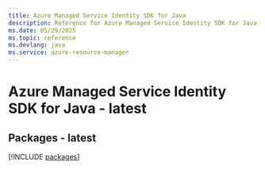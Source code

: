 ```yaml
---
title: Azure Managed Service Identity SDK for Java
description: Reference for Azure Managed Service Identity SDK for Java
ms.date: 05/29/2025
ms.topic: reference
ms.devlang: java
ms.service: azure-resource-manager
---
```

# Azure Managed Service Identity SDK for Java - latest
## Packages - latest
[!INCLUDE [packages](managed-service-identity-index.md)]